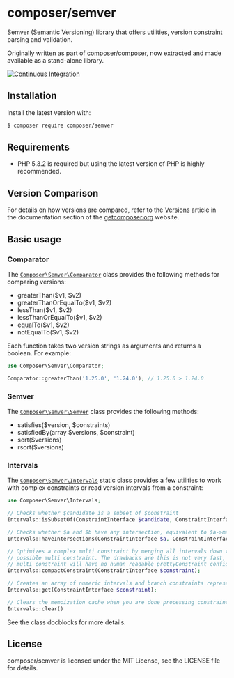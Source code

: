 composer/semver
===============

Semver (Semantic Versioning) library that offers utilities, version constraint parsing and validation.

Originally written as part of [composer/composer](https://github.com/composer/composer),
now extracted and made available as a stand-alone library.

[![Continuous Integration](https://github.com/composer/semver/workflows/Continuous%20Integration/badge.svg?branch=main)](https://github.com/composer/semver/actions)


Installation
------------

Install the latest version with:

```bash
$ composer require composer/semver
```


Requirements
------------

* PHP 5.3.2 is required but using the latest version of PHP is highly recommended.


Version Comparison
------------------

For details on how versions are compared, refer to the [Versions](https://getcomposer.org/doc/articles/versions.md)
article in the documentation section of the [getcomposer.org](https://getcomposer.org) website.


Basic usage
-----------

### Comparator

The [`Composer\Semver\Comparator`](https://github.com/composer/semver/blob/main/src/Comparator.php) class provides the following methods for comparing versions:

* greaterThan($v1, $v2)
* greaterThanOrEqualTo($v1, $v2)
* lessThan($v1, $v2)
* lessThanOrEqualTo($v1, $v2)
* equalTo($v1, $v2)
* notEqualTo($v1, $v2)

Each function takes two version strings as arguments and returns a boolean. For example:

```php
use Composer\Semver\Comparator;

Comparator::greaterThan('1.25.0', '1.24.0'); // 1.25.0 > 1.24.0
```

### Semver

The [`Composer\Semver\Semver`](https://github.com/composer/semver/blob/main/src/Semver.php) class provides the following methods:

* satisfies($version, $constraints)
* satisfiedBy(array $versions, $constraint)
* sort($versions)
* rsort($versions)

### Intervals

The [`Composer\Semver\Intervals`](https://github.com/composer/semver/blob/main/src/Intervals.php) static class provides
a few utilities to work with complex constraints or read version intervals from a constraint:

```php
use Composer\Semver\Intervals;

// Checks whether $candidate is a subset of $constraint
Intervals::isSubsetOf(ConstraintInterface $candidate, ConstraintInterface $constraint);

// Checks whether $a and $b have any intersection, equivalent to $a->matches($b)
Intervals::haveIntersections(ConstraintInterface $a, ConstraintInterface $b);

// Optimizes a complex multi constraint by merging all intervals down to the smallest
// possible multi constraint. The drawbacks are this is not very fast, and the resulting
// multi constraint will have no human readable prettyConstraint configured on it
Intervals::compactConstraint(ConstraintInterface $constraint);

// Creates an array of numeric intervals and branch constraints representing a given constraint
Intervals::get(ConstraintInterface $constraint);

// Clears the memoization cache when you are done processing constraints
Intervals::clear()
```

See the class docblocks for more details.


License
-------

composer/semver is licensed under the MIT License, see the LICENSE file for details.
